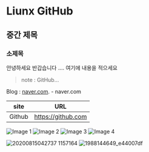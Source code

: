 # Liunx GitHub
## 중간 제목
### 소제목
안녕하세요 반갑습니다 .... 여기에 내용을 적으세요


>note : GitHub...

Blog : [naver.com](https://naver.com). - naver.com

|site|URL|
|--|--|
|Github|https://github.com|

<!DOCTYPE html>
<html lang="en">
<head>
  <meta charset="UTF-8">
  <meta name="viewport" content="width=device-width, initial-scale=1.0">
  <link rel="stylesheet" href="styles.css">
  <title>Image Gallery</title>
</head>
<body>
  <div class="image-container">
    <img src="http://file3.instiz.net/data/file3/2018/03/16/6/9/6/6969bab90bbb886cd54769cc9a029eb4.gif" alt="Image 1">
    <img src="http://i1.ruliweb.com/ori/22/03/11/17f77c2586b531ceb.gif" alt="Image 2">
    <img src="https://img.extmovie.com/files/attach/images/135/258/958/084/003663cd5090c88b5c29294bb1784387.gif" alt="Image 3">
    <img src="https://upload2.inven.co.kr/upload/2017/04/21/bbs/i14685703945.gif" alt="Image 4">
  </div>
</body>
</html>

![20200815042737 1157164](https://github.com/coolcoke3009/linux/assets/117810530/ae942a63-abc9-4b05-acd1-4901430e4842)
![1988144649_e44007df](https://github.com/coolcoke3009/linux/assets/117810530/08ca7978-e7ac-4200-92d9-c2f59bb3e745)
